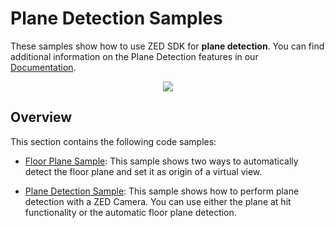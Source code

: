 # Plane Detection Samples

These samples show how to use ZED SDK for **plane detection**. You can find additional information on the Plane Detection features in our [Documentation](https://www.stereolabs.com/docs/spatial-mapping/plane-detection/).

<p align="center">
  <img src="https://user-images.githubusercontent.com/32394882/229093072-d9d70e92-07d5-46cb-bde7-21f7c66fd6a1.gif">
</p>


## Overview

This section contains the following code samples:

 - [Floor Plane Sample](./floor%20plane/): This sample shows two ways to automatically detect the floor plane and set it as origin of a virtual view.

 - [Plane Detection Sample](./plane%20detection/): This sample shows how to perform plane detection with a ZED Camera. You can use either the plane at hit functionality or the automatic floor plane detection.
